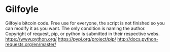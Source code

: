 # Gilfoyle
Gilfoyle bitcoin code.
Free use for everyone, the script is not finished so you can modify it as you want. The only condition is naming the author. Copyright of request, pip, or python is submitted in their respective webs.
https://www.python.org/
https://pypi.org/project/pip/
http://docs.python-requests.org/en/master/
